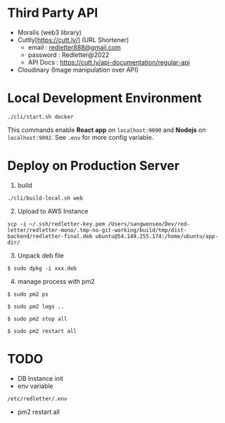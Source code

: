 # Third Party API
- Moralis (web3 library)
- Cuttly[https://cutt.ly/] (URL Shortener)
    - email : redletter888@gmail.com
    - password : Redletter@2022
    - API Docs : https://cutt.ly/api-documentation/regular-api
- Cloudinary (Image manipulation over API)




# Local Development Environment

```
./cli/start.sh docker
```

This commands enable **React app** on `localhost:9090` and **Nodejs** on `localhost:9092`.
See `.env` for more config variable.

# Deploy on Production Server

1. build

```
./cli/build-local.sh web
```

2. Upload to AWS Instance

```
scp -i ~/.ssh/redletter-key.pem /Users/sangwonseo/Dev/red-letter/redletter-mono/.tmp-no-git-working/build/tmp/dist-backend/redletter-final.deb ubuntu@54.149.255.174:/home/ubuntu/app-dir/
```

3. Unpack deb file

```
$ sudo dpkg -i xxx.deb
```

4. manage process with pm2

```
$ sudo pm2 ps

$ sudo pm2 logs ..

$ sudo pm2 stop all

$ sudo pm2 restart all

```

# TODO

- DB Instance init
- env variable

```
/etc/redletter/.env
```

- pm2 restart all
